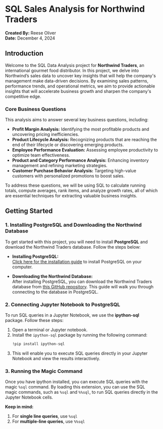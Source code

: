 # SQL Sales Analysis for Northwind Traders

**Created By:** Reese Oliver  
**Date:** December 4, 2024

## Introduction

Welcome to the SQL Data Analysis project for **Northwind Traders**, an international gourmet food distributor. In this project, we delve into Northwind’s sales data to uncover key insights that will help the company's management make data-driven decisions. By examining sales patterns, performance trends, and operational metrics, we aim to provide actionable insights that will accelerate business growth and sharpen the company's competitive edge.

### Core Business Questions

This analysis aims to answer several key business questions, including:

- **Profit Margin Analysis:** Identifying the most profitable products and uncovering pricing inefficiencies.
- **Product Lifecycle Analysis:** Recognizing products that are reaching the end of their lifecycle or discovering emerging products.
- **Employee Performance Evaluation:** Assessing employee productivity to optimize team effectiveness.
- **Product and Category Performance Analysis:** Enhancing inventory management and refining marketing strategies.
- **Customer Purchase Behavior Analysis:** Targeting high-value customers with personalized promotions to boost sales.

To address these questions, we will be using SQL to calculate running totals, compute averages, rank items, and analyze growth rates, all of which are essential techniques for extracting valuable business insights.

## Getting Started

### 1. Installing PostgreSQL and Downloading the Northwind Database

To get started with this project, you will need to install **PostgreSQL** and download the Northwind Traders database. Follow the steps below:

- **Installing PostgreSQL:**  
  [Click here for the installation guide](#) to install PostgreSQL on your computer.

- **Downloading the Northwind Database:**  
  After installing PostgreSQL, you can download the Northwind Traders database from [this GitHub repository](https://github.com/pthom/northwind_psql/tree/master). This guide will walk you through connecting to the database in PostgreSQL.

### 2. Connecting Jupyter Notebook to PostgreSQL

To run SQL queries in a Jupyter Notebook, we use the **ipython-sql** package. Follow these steps:

1. Open a terminal or Jupyter notebook.
2. Install the `ipython-sql` package by running the following command:
   ```bash
   !pip install ipython-sql
3. This will enable you to execute SQL queries directly in your Jupyter Notebook and view the results interactively.

### 3. Running the Magic Command

Once you have ipython installed, you can execute SQL queries with the magic `%sql` command. By loading this extension, you can use the SQL magic commands, such as `%sql` and `%%sql`, to run SQL queries directly in the Jupyter Notebook cells. <br>

**Keep in mind:**
1. For **single line queries**, use `%sql`
2. For **multiple-line queries**, use `%%sql`